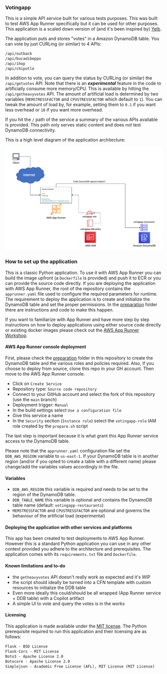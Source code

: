 ### Votingapp

This is a simple API service built for various tests purposes. This was built to test AWS App Runner specifically but it can be used for other purposes. This application is a scaled down version of (and it's been inspired by) [Yelb](https://github.com/mreferre/yelb/).

The application puts and stores "votes" in a Amazon DynamoDB table. You can vote by just CURLing (or similar) to 4 APIs: 
```
/api/outback
/api/bucadibeppo
/api/ihop
/api/chipotle
```
In addition to vote, you can query the status by CURLing (or similar) the `/api/getvotes` API. Note that there is an ***experimental*** feature in the code to artificially consume more memory/CPU. This is available by hitting the `/api/getheavyvotes` API. The amount of artificial load is determined by two variables (`MEMSTRESSFACTOR` and `CPUSTRESSFACTOR` which default to `1`). You can tweak the amount of load by, for example, setting them to `0.1` if you want less overhead or `10` if you want more overhead. 

If you hit the `/` path of the service a summary of the various APIs available is provided. This path only serves static content and does not test DynamoDB connectivity. 

This is a high level diagram of the application architecture:

![votingapp-architecture](/images/votingapp-architecture.png)  


### How to set up the application

This is a classic Python application. To use it with AWS App Runner you can build the image upfront (a `Dockerfile` is provided) and push it to ECR or you can provide the source code directly. If you are deploying the application with AWS App Runner, the root of the repository contains the `apprunner.yaml` file used to configure the required parameters for runtime. The requirement to deploy the application is to create and initialize the DynamoDB table and set the proper permissions. In the [preparation](/preparation) folder there are instructions and code to make this happen. 

If you want to familiarize with App Runner and have more step by step instructions on how to deploy applications using either source code directly or existing docker images please check out the [AWS App Runner Workshop](https://www.apprunnerworkshop.com/).  


#### AWS App Runner console deployment

First, please check the [preparation](/preparation) folder in this repository to create the DynamoDB table and the various roles and policies required. Also, if you choose to deploy from source, clone this repo in your GH account. Then move to the AWS App Runner console.

- Click on `Create Service` 
- Repository type: `Source code repository`
- Connect to your GitHub account and select the fork of this repository (use the `main` branch)
- Deployment trigger: `Manual`
- In the build settings select `Use a configuration file`
- Give this service a name 
- In the `Security` section (`Instance role`) select the `votingapp-role` IAM role created by the `prepare.sh` script  

The last step is important because it is what grant this App Runner service access to the DynamoDB table. 

Please note that the `apprunner.yaml` configuration file set the `DDB_AWS_REGION` variable to `us-east-1`. If your DynamoDB table is in another region (and/or if you opted to create a table with a different name) please change/add the variables values accordingly in the file. 


#### Variables

- `DDB_AWS_REGION` this variable is required and needs to be set to the region of the DynamoDB table.
- `DDB_TABLE_NAME` this variable is optional and contains the DynamoDB table name (default: `votingapp-restaurants`)
- `MEMSTRESSFACTOR` and `CPUSTRESSFACTOR` are optional and governs the behaviour of the artificial load (experimental)


#### Deploying the application with other services and platforms  

This app has been created to test deployments to AWS App Runner. However this is a standard Python application you can use in any other context provided you adhere to the architecture and prerequisites. The application comes with its `requirements.txt` file and `Dockerfile`. 

#### Known limitations and to-do

- the `getheavyvotes` API doesn't really work as expected and it's WIP 
- the script should ideally be turned into a CFN template with custom resources to initialize the DDB table
- Even more ideally this could/should be all wrapped (App Runner service + DDB table) with a Copilot artifact
- A simple UI to vote and query the votes is in the works


#### Licensing

This application is made available under the [MIT license](./LICENSE). The Python prerequisite required to run this application and their licensing are as follows:
```
Flask - BSD License 
Flask-Cors - MIT License
Boto3 - Apache License 2.0
Botocore - Apache License 2.0
Simplejson - Academic Free License (AFL), MIT License (MIT License)
```

